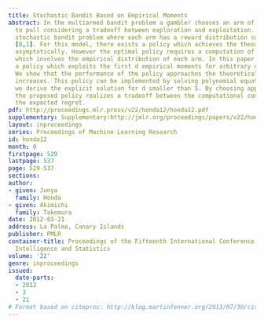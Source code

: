 ```yaml
---
title: Stochastic Bandit Based on Empirical Moments
abstract: In the multiarmed bandit problem a gambler chooses an arm of a slot machine
  to pull considering a tradeoff between exploration and exploitation. We study the
  stochastic bandit problem where each arm has a reward distribution supported in
  [0,1]. For this model, there exists a policy which achieves the theoretical bound
  asymptotically. However the optimal policy requires a computation of a convex optimization
  which involves the empirical distribution of each arm. In this paper, we propose
  a policy which exploits the first d empirical moments for arbitrary d fixed in advance.
  We show that the performance of the policy approaches the theoretical bound as d
  increases. This policy can be implemented by solving polynomial equations, which
  we derive the explicit solution for d smaller than 5. By choosing appropriate d,
  the proposed policy realizes a tradeoff between the computational complexity and
  the expected regret.
pdf: http://proceedings.mlr.press/v22/honda12/honda12.pdf
supplementary: Supplementary:http://jmlr.org/proceedings/papers/v22/honda12/honda12Supple.pdf
layout: inproceedings
series: Proceedings of Machine Learning Research
id: honda12
month: 0
firstpage: 529
lastpage: 537
page: 529-537
sections: 
author:
- given: Junya
  family: Honda
- given: Akimichi
  family: Takemura
date: 2012-03-21
address: La Palma, Canary Islands
publisher: PMLR
container-title: Proceedings of the Fifteenth International Conference on Artificial
  Intelligence and Statistics
volume: '22'
genre: inproceedings
issued:
  date-parts:
  - 2012
  - 3
  - 21
# Format based on citeproc: http://blog.martinfenner.org/2013/07/30/citeproc-yaml-for-bibliographies/
---
```

